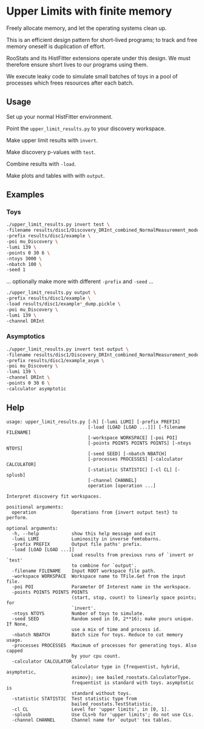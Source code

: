 # Upper Limits with finite memory

Freely allocate memory, and let the operating systems clean up.

This is an efficient design pattern for short-lived programs;
to track and free memory oneself is duplication of effort.

RooStats and its HistFitter extensions operate under this design.
We must therefore ensure short lives to our programs using them.

We execute leaky code to simulate small batches of toys in a
pool of processes which frees resources after each batch.


## Usage

Set up your normal HistFitter environment.

Point the `upper_limit_results.py` to your discovery workspace.

Make upper limit results with `invert`.

Make discovery p-values with `test`.

Combine results with `-load`.

Make plots and tables with with `output`.


## Examples

### Toys
```bash
./upper_limit_results.py invert test \
-filename results/disc1/Discovery_DRInt_combined_NormalMeasurement_model.root \
-prefix results/disc1/example \
-poi mu_Discovery \
-lumi 139 \
-points 0 30 6 \
-ntoys 3000 \
-nbatch 100 \
-seed 1
```

... optionally make more with different `-prefix` and `-seed` ...

```bash
./upper_limit_results.py output \
-prefix results/disc1/example \
-load results/disc1/example*_dump.pickle \
-poi mu_Discovery \
-lumi 139 \
-channel DRInt
```

### Asymptotics
```bash
./upper_limit_results.py invert test output \
-filename results/disc1/Discovery_DRInt_combined_NormalMeasurement_model.root \
-prefix results/disc1/example_asym \
-poi mu_Discovery \
-lumi 139 \
-channel DRInt \
-points 0 30 6 \
-calculator asymptotic
```


## Help
```
usage: upper_limit_results.py [-h] [-lumi LUMI] [-prefix PREFIX]
                              [-load [LOAD [LOAD ...]]] [-filename FILENAME]
                              [-workspace WORKSPACE] [-poi POI]
                              [-points POINTS POINTS POINTS] [-ntoys NTOYS]
                              [-seed SEED] [-nbatch NBATCH]
                              [-processes PROCESSES] [-calculator CALCULATOR]
                              [-statistic STATISTIC] [-cl CL] [-splusb]
                              [-channel CHANNEL]
                              operation [operation ...]

Interpret discovery fit workspaces.

positional arguments:
  operation             Operations from {invert output test} to perform.

optional arguments:
  -h, --help            show this help message and exit
  -lumi LUMI            Luminosity in inverse femtobarns.
  -prefix PREFIX        Output file paths' prefix.
  -load [LOAD [LOAD ...]]
                        Load results from previous runs of `invert or `test'
                        to combine for `output'.
  -filename FILENAME    Input ROOT workspace file path.
  -workspace WORKSPACE  Workspace name to TFile.Get from the input file.
  -poi POI              Parameter Of Interest name in the workspace.
  -points POINTS POINTS POINTS
                        (start, stop, count) to linearly space points; for
                        `invert'.
  -ntoys NTOYS          Number of toys to simulate.
  -seed SEED            Random seed in [0, 2**16); make yours unique. If None,
                        use a mix of time and process id.
  -nbatch NBATCH        Batch size for toys. Reduce to cut memory usage.
  -processes PROCESSES  Maximum of processes for generating toys. Also capped
                        by your cpu count.
  -calculator CALCULATOR
                        Calculator type in {frequentist, hybrid, asymptotic,
                        asimov}; see bailed_roostats.CalculatorType.
                        frequentist is standard with toys. asymptotic is
                        standard without toys.
  -statistic STATISTIC  Test statistic type from
                        bailed_roostats.TestStatistic.
  -cl CL                Level for 'upper limits', in [0, 1].
  -splusb               Use CLs+b for 'upper limits'; do not use CLs.
  -channel CHANNEL      Channel name for `output' tex tables.
```
